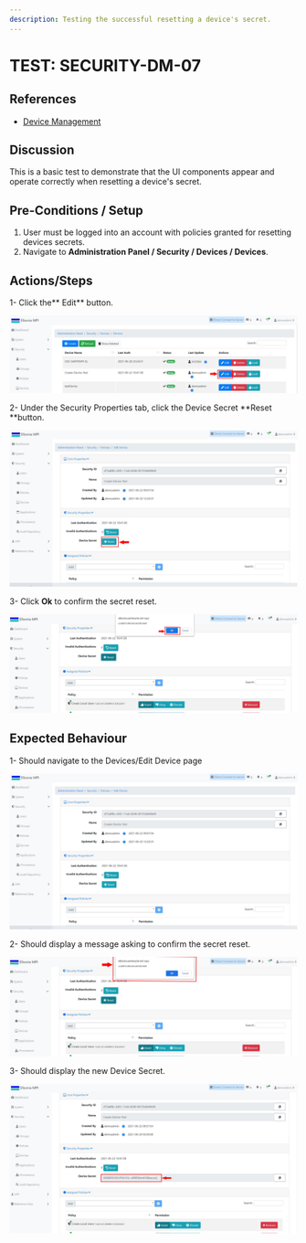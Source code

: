 ```yaml
---
description: Testing the successful resetting a device's secret.
---
```


# TEST: SECURITY-DM-07

## References

* [Device Management](../../../../../operations/security-administration/device-management.md)

## Discussion

This is a basic test to demonstrate that the UI components appear and operate correctly when resetting a device's secret.

## **Pre-Conditions / Setup**

1. User must be logged into an account with policies granted for resetting devices secrets.
2. Navigate to **Administration Panel / Security / Devices / Devices**.

## Actions/Steps

1- Click the** Edit** button.

![](<../../../../../../.gitbook/assets/18 (2).jpg>)

2- Under the Security Properties tab, click the Device Secret **Reset **button.

![](../../../../../../.gitbook/assets/19-1.jpg)

3- Click  **Ok** to confirm the secret reset.

![](../../../../../../.gitbook/assets/22-1.jpg)

## Expected Behaviour

1- Should navigate to the Devices/Edit Device page

![](<../../../../../../.gitbook/assets/19 (2).jpg>)

2- Should display a message asking to confirm the secret reset.

![](../../../../../../.gitbook/assets/22.jpg)

3- Should display the new Device Secret.

![](<../../../../../../.gitbook/assets/23 (1).jpg>)

